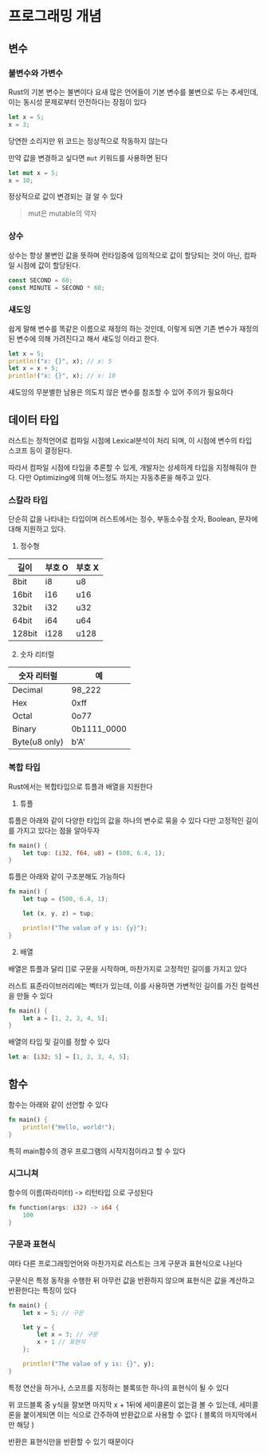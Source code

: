 # 프로그래밍 개념

## 변수

### 불변수와 가변수

Rust의 기본 변수는 불변이다 요새 많은 언어들이 기본 변수를 불변으로 두는 추세인데, 이는 동시성 문제로부터 안전하다는 장점이 있다

```rust
let x = 5;
x = 3;
```

당연한 소리지만 위 코드는 정상적으로 작동하지 않는다

만약 값을 변경하고 싶다면 `mut` 키워드를 사용하면 된다

```rust
let mut x = 5;
x = 10;
```

정상적으로 값이 변경되는 걸 알 수 있다

> mut은 mutable의 약자


### 상수

상수는 항상 불변인 값을 뜻하며 런타임중에 임의적으로 값이 할당되는 것이 아닌, 컴파일 시점에 값이 할당된다.

```rust
const SECOND = 60;
const MINUTE = SECOND * 60;
```

### 섀도잉

쉽게 말해 변수를 똑같은 이름으로 재정의 하는 것인데, 이렇게 되면 기존 변수가 재정의된 변수에 의해 가려진다고 해서 섀도잉 이라고 한다.

```rust
let x = 5;
println!("x: {}", x); // x: 5
let x = x + 5;
println!("x: {}", x); // x: 10
```

섀도잉의 무분별한 남용은 의도치 않은 변수를 참조할 수 있어 주의가 필요하다

## 데이터 타입

러스트는 정적언어로 컴파일 시점에 Lexical분석이 처리 되며, 이 시점에 변수의 타입 스코프 등이 결정된다.

따라서 컴파일 시점에 타입을 추론할 수 있게, 개발자는 상세하게 타입을 지정해줘야 한다. 다만 Optimizing에 의해 어느정도 까지는 자동추론을 해주고 있다.

### 스칼라 타입

단순히 값을 나타내는 타입이며 러스트에서는 정수, 부동소수점 숫자, Boolean, 문자에 대해 지원하고 있다.

1. 정수형

| 길이     | 부호 O | 부호 X |
|--------|------|------|
| 8bit   | i8   | u8   |
| 16bit  | i16  | u16  |
| 32bit  | i32  | u32  |
| 64bit  | i64  | u64  |
| 128bit | i128 | u128 |

2. 숫자 리터럴

| 숫자 리터럴        | 예           |
|---------------|-------------|
| Decimal       | 98_222      |
| Hex           | 0xff        |
| Octal         | 0o77        |
| Binary        | 0b1111_0000 |
| Byte(u8 only) | b'A'        |

### 복합 타입

Rust에서는 복합타입으로 튜플과 배열을 지원한다

1. 튜플

튜플은 아래와 같이 다양한 타입의 값을 하나의 변수로 묶을 수 있다 다만 고정적인 길이를 가지고 있다는 점을 알아두자

```rust
fn main() {
    let tup: (i32, f64, u8) = (500, 6.4, 1);
}
```

튜플은 아래와 같이 구조분해도 가능하다

```rust
fn main() {
    let tup = (500, 6.4, 1);

    let (x, y, z) = tup;

    println!("The value of y is: {y}");
}
```

2. 배열

배열은 튜플과 달리 []로 구문을 시작하며, 마찬가지로 고정적인 길이를 가지고 있다

러스트 표준라이브러리에는 벡터가 있는데, 이를 사용하면 가변적인 길이를 가진 컬렉션을 만들 수 있다

```rust
fn main() {
    let a = [1, 2, 3, 4, 5];
}
```

배열의 타입 및 길이를 정할 수 있다

```rust
let a: [i32; 5] = [1, 2, 3, 4, 5];
```

## 함수

함수는 아래와 같이 선언할 수 있다
```rust
fn main() {
    println!("Hello, world!");
}
```

특히 main함수의 경우 프로그램의 시작지점이라고 할 수 있다

### 시그니쳐

함수의 이름(파라미터) -> 리턴타입 으로 구성된다

```rust
fn function(args: i32) -> i64 {
    100
}
```

### 구문과 표현식

여타 다른 프로그래밍언어와 마찬가지로 러스트는 크게 구문과 표현식으로 나뉜다

구문식은 특정 동작을 수행한 뒤 아무런 값을 반환하지 않으며 표현식은 값을 계산하고 반환한다는 특징이 있다

```rust
fn main() {
    let x = 5; // 구문

    let y = {
        let x = 3; // 구문
        x + 1 // 표현식
    };

    println!("The value of y is: {}", y);
}
```

특정 연산을 하거나, 스코프를 지정하는 블록또한 하나의 표현식이 될 수 있다

위 코드블록 중 y식을 잘보면 마지막 x + 1뒤에 세미콜론이 없는걸 볼 수 있는데, 세미콜론을 붙이게되면 이는 식으로 간주하여 반환값으로 사용할 수 없다 ( 블록의 마지막에서만 해당 )

반환은 표현식만을 반환할 수 있기 때문이다